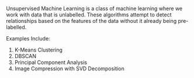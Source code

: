 Unsupervised Machine Learning is a class of machine learning where we work with data that is unlabelled. These algorithms attempt to detect relationships based on the features of the data without it already being pre-labelled. 

Examples Include:
1. K-Means Clustering
2. DBSCAN
3. Principal Component Analysis
4. Image Compression with SVD Decomposition